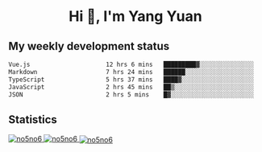 <h1 align="center">Hi 👋, I'm Yang Yuan</h1>


## My weekly development status
<!--START_SECTION:waka-->

```txt
Vue.js                     12 hrs 6 mins   █████████▓░░░░░░░░░░░░░░░   39.24 %
Markdown                   7 hrs 24 mins   ██████░░░░░░░░░░░░░░░░░░░   24.01 %
TypeScript                 5 hrs 37 mins   ████▓░░░░░░░░░░░░░░░░░░░░   18.22 %
JavaScript                 2 hrs 45 mins   ██▒░░░░░░░░░░░░░░░░░░░░░░   08.95 %
JSON                       2 hrs 5 mins    █▓░░░░░░░░░░░░░░░░░░░░░░░   06.76 %
```

<!--END_SECTION:waka-->

## Statistics
<a href="https://github.com/anuraghazra/github-readme-stats">
  <img src="https://github-readme-stats.vercel.app/api/top-langs/?username=no5no6&theme=dracula" alt="no5no6">
</a>
<a href="https://github.com/anuraghazra/github-readme-stats">
  <img src="https://github-readme-stats.vercel.app/api?username=no5no6&show_icons=true&theme=dracula&line_height=40" alt="no5no6">
</a>
<a href="https://github.com/anuraghazra/github-readme-stats">
  <img align="center" src="https://github-readme-streak-stats.herokuapp.com/?user=no5no6&theme=dracula" alt="no5no6" />
</a>